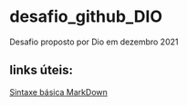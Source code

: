 # desafio_github_DIO
Desafio proposto por Dio em dezembro 2021
## links úteis:
[Sintaxe básica MarkDown](https://www.markdownguide.org/basic-syntax/)
